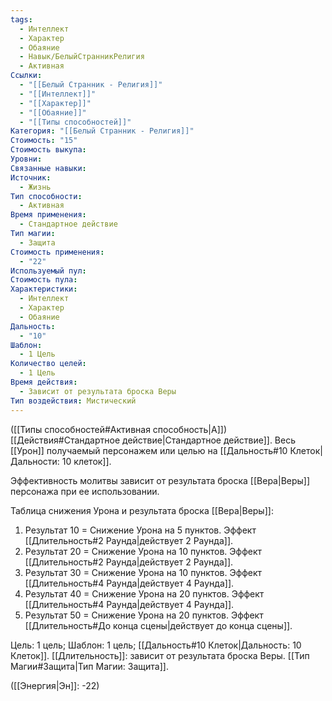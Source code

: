 ```yaml
---
tags:
  - Интеллект
  - Характер
  - Обаяние
  - Навык/БелыйСтранникРелигия
  - Активная
Ссылки:
  - "[[Белый Странник - Религия]]"
  - "[[Интеллект]]"
  - "[[Характер]]"
  - "[[Обаяние]]"
  - "[[Типы способностей]]"
Категория: "[[Белый Странник - Религия]]"
Стоимость: "15"
Стоимость выкупа: 
Уровни: 
Связанные навыки: 
Источник:
  - Жизнь
Тип способности:
  - Активная
Время применения:
  - Стандартное действие
Тип магии:
  - Защита
Стоимость применения:
  - "22"
Используемый пул: 
Стоимость пула: 
Характеристики:
  - Интеллект
  - Характер
  - Обаяние
Дальность:
  - "10"
Шаблон:
  - 1 Цель
Количество целей:
  - 1 Цель
Время действия:
  - Зависит от результата броска Веры
Тип воздействия: Мистический
---
```

([[Типы способностей#Активная способность|А]]) [[Действия#Стандартное действие|Стандартное действие]]. Весь [[Урон]] получаемый персонажем или целью на [[Дальность#10 Клеток|Дальности: 10 клеток]].

Эффективность молитвы зависит от результата броска [[Вера|Веры]] персонажа при ее использовании. 

Таблица снижения Урона и результата броска [[Вера|Веры]]:

1. Результат 10 = Снижение Урона на 5 пунктов. Эффект [[Длительность#2 Раунда|действует 2 Раунда]]. 
2. Результат 20 = Снижение Урона на 10 пунктов. Эффект [[Длительность#2 Раунда|действует 2 Раунда]]. 
3. Результат 30 = Снижение Урона на 10 пунктов. Эффект [[Длительность#4 Раунда|действует 4 Раунда]]. 
4. Результат 40 = Снижение Урона на 20 пунктов. Эффект [[Длительность#4 Раунда|действует 4 Раунда]].  
5. Результат 50 = Снижение Урона на 20 пунктов. Эффект [[Длительность#До конца сцены|действует до конца сцены]].  

Цель: 1 цель; Шаблон: 1 цель; [[Дальность#10 Клеток|Дальность: 10 Клеток]]. [[Длительность]]: зависит от результата броска Веры. [[Тип Магии#Защита|Тип Магии: Защита]].

([[Энергия|Эн]]: -22)